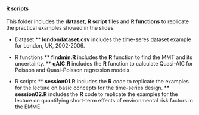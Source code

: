 #### R scripts

This folder includes the **dataset**, **R script** files and **R functions** to replicate the practical examples showed in the slides.

* Dataset 
** **londondataset.csv** includes the time-seres dataset example for London, UK, 2002-2006.

* R functions
** **findmin.R** includes the **R** function to find the MMT and its uncertainty. 
** **qAIC.R** includes the **R** function to calculate Quasi-AIC for Poisson and Quasi-Poisson regression models.

* R scripts
** **session01.R** includes the **R** code to replicate the examples for the lecture on basic concepts for the time-series design.
** **session02.R** includes the **R** code to replicate the examples for the lecture on quantifying short-term effects of environmental risk factors in the EMME.
